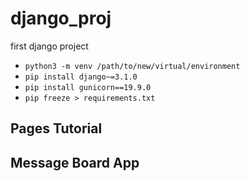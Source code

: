 # django_proj
first django project


- `python3 -m venv /path/to/new/virtual/environment`
- `pip install django~=3.1.0`
- `pip install gunicorn==19.9.0`
- `pip freeze > requirements.txt`

## Pages Tutorial

## Message Board App

